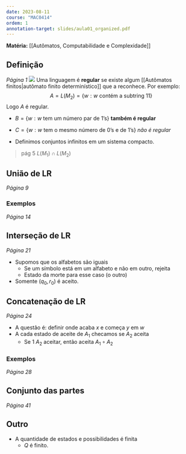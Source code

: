 ```yaml
---
date: 2023-08-11
course: "MAC0414"
ordem: 1
annotation-target: slides/aula01_organized.pdf
---
```

**Matéria:** [[Autômatos, Computabilidade e Complexidade]]

## Definição
_Página 1_
![](https://i.imgur.com/TJLPQp0.png)
Uma linguagem é **regular** se existe algum [[Autômatos finitos|autômato finito determinístico]] que a reconhece. Por exemplo:
$$
A=L(M_{2})=\{ w:w\text{ contém a subtring 11} \}
$$
Logo $A$ é regular.
- $B=\{ w:w\text{ tem um número par de 1's} \}$ **também é regular**
- $C=\{ w:w\text{ tem o mesmo número de 0's e de 1's} \}$ _não é regular_

- Definimos conjuntos infinitos em um sistema compacto.

> pág 5
> $L(M_{1})\cap L(M_{2})$



## União de LR
_Página 9_
### Exemplos
_Página 14_

## Interseção de LR
_Página 21_
- Supomos que os alfabetos são iguais
	- Se um símbolo está em um alfabeto e não em outro, rejeita
	- Estado da morte para esse caso (o outro)
- Somente $(q_{0},r_{0})$ é aceito.

## Concatenação de LR
_Página 24_
- A questão é: definir onde acaba $x$ e começa $y$ em $w$
- A cada estado de aceite de $A_{1}$ checamos se $A_{2}$ aceita
	- Se 1 $A_{2}$ aceitar, então aceita $A_{1}\circ A_{2}$
### Exemplos
_Página 28_

## Conjunto das partes
_Página 41_

## Outro
- A quantidade de estados e possibilidades é finita
	- $Q$ é finito.